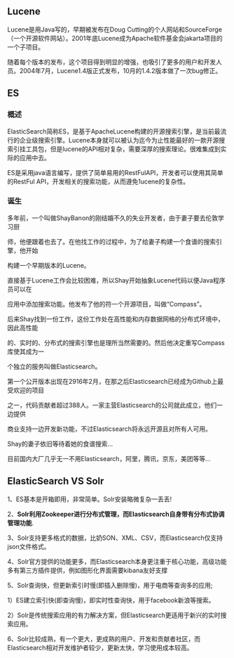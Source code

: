 ## Lucene

Lucene是用Java写的，早期被发布在Doug Cutting的个人网站和SourceForge（一个开源软件网站）。2001年底Lucene成为Apache软件基金会jakarta项目的一个子项目。

随着每个版本的发布，这个项目得到明显的增强，也吸引了更多的用户和开发人员。2004年7月，Lucene1.4版正式发布，10月的1.4.2版本做了一次bug修正。

## ES

### 概述

ElasticSearch简称ES，是基于ApacheLucene构建的开源搜索引擎，是当前最流行的企业级搜索引擎。Lucene本身就可以被认为迄今为止性能最好的一款开源搜索引挂工具包，但是lucene的API相对复杂，需要深厚的搜索理论。很难集成到实际的应用中去。

ES是采用java语言编写，提供了简单易用的RestFulAPI，开发者可以使用其简单的RestFul API，开发相关的搜索功能，从而遵免1ucene的复杂性。

### 诞生

多年前，一个叫做ShayBanon的刚结婚不久的失业开发者，由于妻子要去伦敦学习厨

师，他便跟着也去了。在他找工作的过程中，为了给妻子构建一个食谱的搜索引擎，他开始

构建一个早期版本的Lucene。

直接基于Lucene工作会比较困难，所以Shay开始抽象Lucene代码以便Java程序员可以在

应用中添加搜索功能。他发布了他的符一个开源项目，叫做“Compass”。

后来Shay找到一份工作，这份工作处在高性能和内存数据网格的分布式环境中，因此高性能

的、实时的、分布式的搜索引擎也是理所当然需要的。然后他决定重写Compass库使其成为一

个独立的服务叫做Elasticsearch。

第一个公开版本出现在2916年2月，在那之后Elasticsearch已经成为Github上最受欢迎的项目

之一，代码贡献者超过388人。一家主营Elasticsearch的公司就此成立，他们一边提供

商业支持一边开发新功能，不过Elasticsearch将永远开源且对所有人可用。

Shay的妻子依旧等待着她的食谱搜索…

目前国内大厂几乎无一不用Elasticsearch，阿里，腾讯，京东，美团等等…




## ElasticSearch VS Solr

1、ES基本是开箱即用，非常简单。Solr安装略微复杂一丢丢!

2、**Solr利用Zookeeper进行分布式管理，而Elasticsearch自身带有分布式协调管理功能**.

3、Solr支持更多格式的数据，比奶SON、XML、CSV，而Elasticsearch仅支持json文件格式。

4、Solr官方提供的功能更多，而Elasticsearch本身更注重于核心功能，高级功能多有第三方插件提供，例如图形化界面需要kibana友好支撑

5、Solr查询快，但更新索引时慢(即插入删除慢)，用于电商等查询多的应用;

1）ES建立索引快(即查询慢)，即实时性查询快，用于facebook新浪等搜索。

2）Solr是传统搜索应用的有力解决方案，但Elasticsearch更适用于新兴的实时搜索应用。

6、Solr比较成熟，有一个更大，更成熟的用户、开发和贡献者社区，而Elasticsearch相对开发维护者较少，更新太快，学习使用成本较高。

